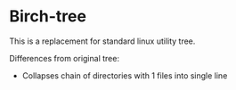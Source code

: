 # Birch-tree

This is a replacement for standard linux utility tree.

Differences from original tree:

- Collapses chain of directories with 1 files into single line
